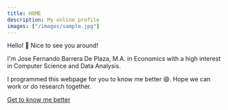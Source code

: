 ```yaml
---
title: HOME
description: My online profile
images: ["/images/sample.jpg"]
---
```


Hello! :wave: Nice to see you around!

I'm Jose Fernando Barrera De Plaza, M.A. in Economics with a high interest in Computer Science and Data Analysis.

I programmed this webpage for you to know me better :smile:. Hope we can work or do research together.

[Get to know me better](/about "Get to know me better")